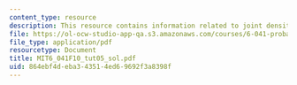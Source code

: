 ```yaml
---
content_type: resource
description: This resource contains information related to joint density.
file: https://ol-ocw-studio-app-qa.s3.amazonaws.com/courses/6-041-probabilistic-systems-analysis-and-applied-probability-fall-2010/864ebf4deba343514ed69692f3a8398f_MIT6_041F10_tut05_sol.pdf
file_type: application/pdf
resourcetype: Document
title: MIT6_041F10_tut05_sol.pdf
uid: 864ebf4d-eba3-4351-4ed6-9692f3a8398f
---
```

